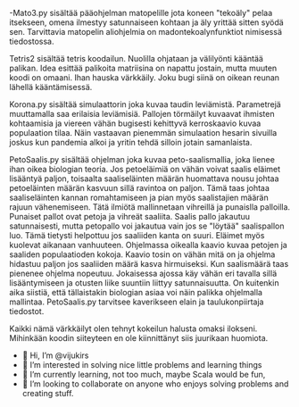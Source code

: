 -Mato3.py sisältää pääohjelman matopelille jota koneen "tekoäly" pelaa itsekseen, omena ilmestyy satunnaiseen kohtaan ja äly yrittää sitten syödä sen. Tarvittavia matopelin aliohjelmia on madontekoalynfunktiot nimisessä tiedostossa.

Tetris2 sisältää tetris koodailun. Nuolilla ohjataan ja välilyönti kääntää palikan. Idea esittää palikoita matriisina on napattu jostain, mutta muuten koodi on omaani. Ihan hauska värkkäily. Joku bugi siinä on oikean reunan lähellä kääntämisessä.

Korona.py sisältää simulaattorin joka kuvaa taudin leviämistä. Parametrejä muuttamalla saa erilaisia leviämisiä. Pallojen törmäilyt kuvaavat ihmisten kohtaamisia ja viereen vähän bugisesti kehittyvä kerroskaavio kuvaa populaation tilaa. Näin vastaavan pienemmän simulaation hesarin sivuilla joskus kun pandemia alkoi ja yritin tehdä silloin jotain samanlaista.

PetoSaalis.py sisältää ohjelman joka kuvaa peto-saalismallia, joka lienee ihan oikea biologian teoria. Jos petoeläimiä on vähän voivat saalis eläimet lisääntyä paljon, toisaalta saaliseläinten määrän huomattava nousu johtaa petoeläinten määrän kasvuun sillä ravintoa on paljon. Tämä taas johtaa saaliseläinten kannan romahtamiseen ja pian myös saalistajien määrän rajuun vähenemiseen. Tätä ilmiötä mallinnetaan vihreillä ja punaislla palloilla. Punaiset pallot ovat petoja ja vihreät saaliita. Saalis pallo jakautuu satunnaisesti, mutta petopallo voi jakautua vain jos se "löytää" saalispallon luo. Tämä tietysti helpottuu jos saaliiden kanta on suuri. Eläimet myös kuolevat aikanaan vanhuuteen. Ohjelmassa oikealla kaavio kuvaa petojen ja saaliden populaatioden kokoja. Kaavio tosin on vähän mitä on ja ohjelma hidastuu paljon jos saaliiden määrä kasva hirmuiseksi. Kun saalismäärä taas pienenee ohjelma nopeutuu. Jokaisessa ajossa käy vähän eri tavalla sillä lisääntymiseen ja otusten liike suuntiin liittyy satunnaisuutta. On kuitenkin aika siistiä, että tällaistakin biologian asiaa voi näin palikka ohjelmalla mallintaa.
PetoSaalis.py tarvitsee kaverikseen elain ja taulukonpiirtaja tiedostot.


Kaikki nämä värkkäilyt olen tehnyt kokeilun halusta omaksi ilokseni. Mihinkään koodin siiteyteen en ole kiinnittänyt siis juurikaan huomiota.

-   👋 Hi, I’m @vijukirs
- 👀 I’m interested in solving nice little problems and learning things
- 🌱 I’m currently learning, not too much, maybe Scala would be fun,
- 💞️ I’m looking to collaborate on anyone who enjoys solving problems and creating stuff.


<!---
vijukirs/vijukirs is a ✨ special ✨ repository because its `README.md` (this file) appears on your GitHub profile.
You can click the Preview link to take a look at your changes.
--->
